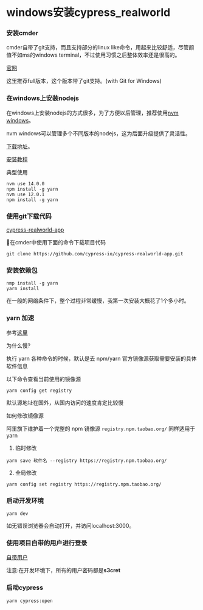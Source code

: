 # windows安装cypress_realworld

### 安装cmder

cmder自带了git支持，而且支持部分的linux like命令，用起来比较舒适，尽管颜值不如ms的windows terminal，不过使用习惯之后整体效率还是很高的。

[官网](https://cmder.net/)

这里推荐full版本，这个版本带了git支持。(with Git for Windows) 

### 在windows上安装nodejs

在windows上安装nodejs的方式很多，为了方便以后管理，推荐使用[nvm windows](https://github.com/coreybutler/nvm-windows)。

nvm windows可以管理多个不同版本的nodejs，这为后面升级提供了灵活性。

[下载地址](https://github.com/coreybutler/nvm-windows/releases)。

[安装教程](https://github.com/coreybutler/nvm-windows)

典型使用

```
nvm use 14.0.0
npm install -g yarn
nvm use 12.0.1
npm install -g yarn
```


### 使用git下载代码

[cypress-realworld-app](https://github.com/cypress-io/cypress-realworld-app)

在cmder中使用下面的命令下载项目代码

```
git clone https://github.com/cypress-io/cypress-realworld-app.git
```

### 安装依赖包

``` 
nmp install -g yarn
yarn install
```

在一般的网络条件下，整个过程非常缓慢，我第一次安装大概花了1个多小时。

### yarn 加速

参考[这里](https://learnku.com/articles/15976/yarn-accelerate-and-modify-mirror-source-in-china)

为什么慢?

执行 yarn 各种命令的时候，默认是去 npm/yarn 官方镜像源获取需要安装的具体软件信息

以下命令查看当前使用的镜像源

```
yarn config get registry
```

默认源地址在国外，从国内访问的速度肯定比较慢

如何修改镜像源

阿里旗下维护着一个完整的 npm 镜像源 ```registry.npm.taobao.org/``` 同样适用于 yarn

1. 临时修改

```
yarn save 软件名 --registry https://registry.npm.taobao.org/
```

2. 全局修改
```
yarn config set registry https://registry.npm.taobao.org/
```

### 启动开发环境

```
yarn dev
```

如无错误浏览器会自动打开，并访问localhost:3000。

### 使用项目自带的用户进行登录

[自带用户](https://github.com/cypress-io/cypress-realworld-app/blob/develop/data/database.json#L8)

注意:在开发环境下，所有的用户密码都是**s3cret**


### 启动cypress

```
yarn cypress:open
```

